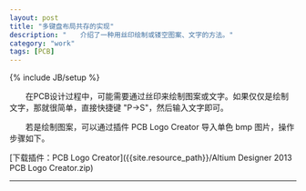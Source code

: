 ```yaml
---
layout: post
title: "多键盘布局共存的实现"
description: "　　介绍了一种用丝印绘制或镂空图案、文字的方法。"
category: "work"
tags: [PCB]
---
```

{% include JB/setup %}

　　在PCB设计过程中，可能需要通过丝印来绘制图案或文字。如果仅仅是绘制文字，那就很简单，直接快捷键 "P->S"，然后输入文字即可。

　　若是绘制图案，可以通过插件 PCB Logo Creator 导入单色 bmp 图片，操作步骤如下。

[下载插件：PCB Logo Creator]({{site.resource_path}}/Altium Designer 2013 PCB Logo Creator.zip)  

-------------------------------------------
